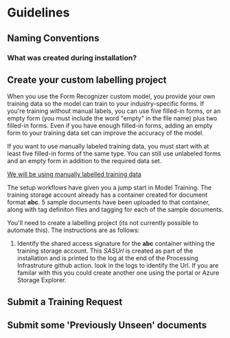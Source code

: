 # Guidelines

## Naming Conventions

### What was created during installation?

## Create your custom labelling project

When you use the Form Recognizer custom model, you provide your own training data so the model can train to your industry-specific forms. If you're training without manual labels, you can use five filled-in forms, or an empty form (you must include the word "empty" in the file name) plus two filled-in forms. Even if you have enough filled-in forms, adding an empty form to your training data set can improve the accuracy of the model.

If you want to use manually labeled training data, you must start with at least five filled-in forms of the same type. You can still use unlabeled forms and an empty form in addition to the required data set.

[We will be using manually labelled training data](https://docs.microsoft.com/en-us/azure/cognitive-services/form-recognizer/build-training-data-set)

The setup workflows have given you a jump start in Model Training.  The training storage account already has a container created for document format **abc**.  5 sample documents have been uploaded to that container, along with tag definiton files and tagging for each of the sample documents.

You'll need to create a labelling project (its not currently possible to automate this).  The instructions are as follows:

1. Identify the shared access signature for the **abc** container withing the training storage account. This *SASUrl* is created as part of the installation and is printed to the log at the end of the Processing Infrastruture github action.  look in the logs to identify the Url.  If you are familar with this you could create another one using the portal or Azure Storage Explorer.

## Submit a Training Request

## Submit some 'Previously Unseen' documents


